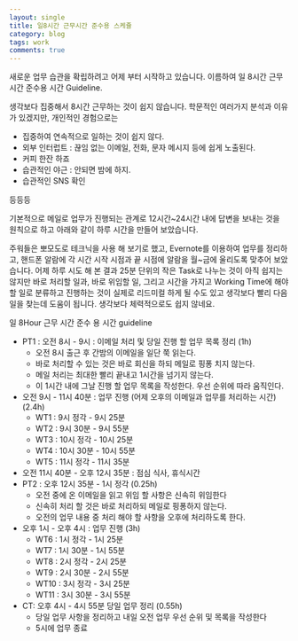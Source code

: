 ```yaml
---
layout: single
title: 일8시간 근무시간 준수용 스케쥴
category: blog
tags: work
comments: true
---
```

새로운 업무 습관을 확립하려고 어제 부터 시작하고 있습니다.
이름하여 일 8시간 근무시간 준수용 시간 Guideline.

생각보다 집중해서 8시간 근무하는 것이 쉽지 않습니다. 학문적인 여러가지 분석과 이유가 있겠지만, 개인적인 경험으로는 

- 집중하여 연속적으로 일하는 것이 쉽지 않다.
- 외부 인터럽트 : 끊임 없는 이메일, 전화, 문자 메시지 등에 쉽게 노출된다.
- 커피 한잔 하죠
- 습관적인 야근 : 안되면 밤에 하지.
- 습관적인 SNS 확인

등등등

기본적으로 메일로 업무가 진행되는 관계로 12시간~24시간 내에 답변을 보내는 것을 원칙으로 하고 아래와 같이 하루 시간을 만들어 보았습니다.

주워들은 뽀모도로 테크닉을 사용 해 보기로 했고, Evernote를 이용하여 업무를 정리하고, 핸드폰 알람에 각 시간 시작 시점과 끝 시점에 알람을 월~금에 울리도록 맞추어 보았습니다.
어제 하루 시도 해 본 결과
25분 단위의 작은 Task로 나누는 것이 아직 쉽지는 않지만 바로 처리할 일과, 바로 위임할 일,  그리고 시간을 가지고 Working Time에 해야 할 일로 분류하고 진행하는 것이 실제로 리드미컬 하게 될 수도 있고 생각보다 빨리 다음 일을 찾는데 도움이 됩니다.
생각보다 체력적으로도 쉽지 않네요.

일 8Hour 근무 시간 준수 용 시간 guideline

* PT1 : 오전 8시 - 9시 : 이메일 처리 및 당일 진행 할 업무 목록 정리 (1h)
	* 오전 8시 출근 후 간밤의 이메일을 일단 쭉 읽는다.
	* 바로 처리할 수 있는 것은 바로 회신을 하되 메일로 핑퐁 치지 않는다. 
	* 메일 처리는 최대한 빨리 끝내고 1시간을 넘기지 않는다.
	* 이 1시간 내에 그날 진행 할 업무 목록을 작성한다. 우선 순위에 따라 움직인다.
* 오전 9시 - 11시 40분 : 업무 진행 (어제 오후의 이메일과 업무를 처리하는 시간) (2.4h)
	* WT1 : 9시 정각 - 9시 25분
	* WT2 :  9시 30분 - 9시 55분
	* WT3 :  10시 정각 - 10시 25분
	* WT4 :  10시 30분 - 10시 55분
	* WT5 :  11시 정각 - 11시 35분
* 오전 11시 40분 - 오후 12시 35분 : 점심 식사, 휴식시간
* PT2 : 오후 12시 35분  - 1시 정각 (0.25h)
	* 오전 중에 온 이메일을 읽고 위임 할 사항은 신속히 위임한다
	* 신속히 처리 할 것은 바로 처리하되 메일로 핑퐁하지 않는다.
	* 오전의 업무 내용 중 처리 해야 할 사항을 오후에 처리하도록 한다.
* 오후 1시 - 오후 4시 : 업무 진행 (3h)
	* WT6 :  1시 정각 - 1시 25분
	* WT7 :  1시 30분 - 1시 55분
	* WT8 :  2시 정각 - 2시 25분
	* WT9 :  2시 30분 - 2시 55분
	* WT10 :  3시 정각 - 3시 25분
	* WT11 :  3시 30분 - 3시 55분
* CT: 오후 4시 - 4시 55분 당일 업무 정리 (0.55h)
	* 당일 업무 사항을 정리하고 내일 오전 업무 우선 순위 및 목록을 작성한다
	* 5시에 업무 종료
